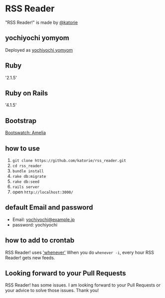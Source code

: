 # RSS Reader 
"RSS Reader!" is made by [@katorie](https://twitter.com/katorie)

## yochiyochi yomyom
Deployed as [yochiyochi yomyom](http://yochiyochi-yomyom.herokuapp.com/)

## Ruby
'2.1.5'

## Ruby on Rails
'4.1.5'

## Bootstrap
[Bootswatch: Amelia](http://bootswatch.com/amelia/)

## how to use
1. `git clone https://github.com/katorie/rss_reader.git`
2. `cd rss_reader`
3. `bundle install`
4. `rake db:migrate`
5. `rake db:seed`
6. `rails server`
7. open `http://localhost:3000/`

## default Email and password
- Email: yochiyochi@example.jp
- password: yochiyochi

## how to add to crontab
RSS Reader! uses ['whenever'](https://github.com/javan/whenever)
When you do `whenever -i`, every hour RSS Reader! gets new feeds. 

## Looking forward to your Pull Requests
RSS Reader! has some issues. I am looking forward to your Pull Requests or your advice to solve those issues. Thank you!
